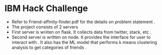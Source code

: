 # IBM Hack Challenge

- Refer to Friend-affinity-finder.pdf for the details on problem statement .
- The project consists of 2 servers
- First server is wriiten on flask. It collects data from twitter, stack, etc .
- Second server is written on node. It provides the interface for user to interact with .
  It also has the ML model that performs k means clustering analysis to get categories of friends .
